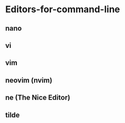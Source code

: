 # Editors-for-command-line
## nano

## vi 

## vim 

## neovim (nvim)

## ne (The Nice Editor)

## tilde 






